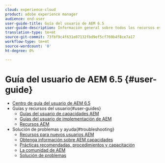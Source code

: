 ```yaml
---
cloud: experience-cloud
product: adobe experience manager
audience: end-user
user-guide-title: Guía del usuario de AEM 6.5
user-guide-description: Información general sobre todos los recursos esenciales para comprender, instalar, administrar y utilizar AEM 6.5
translation-type: tm+mt
source-git-commit: 73fbf9c4f631e87132fbd9ef5cf769b4f8ce7a17
workflow-type: tm+mt
source-wordcount: '0'
ht-degree: 0%

---
```



# Guía del usuario de AEM 6.5 {#user-guide}

+ [Centro de guía del usuario de AEM 6.5](home.md)
+ Guías y recursos del usuario{#user-guides}
   + [Guías del usuario de capacidades AEM](capabilities.md)
   + [Guías del usuario de implementación de AEM](implementation.md)
   + [Recursos AEM](resources.md)
+ Solución de problemas y ayuda{#troubleshooting}
   + [Recursos para nuevos usuarios AEM](new.md)
   + [Obtenga información sobre AEM capacidades](learn.md)
   + [Prácticas recomendadas, procedimientos y capacitación](best-practice.md)
   + [La comunidad de AEM](community.md)
   + [Solución de problemas](troubleshooting.md)
